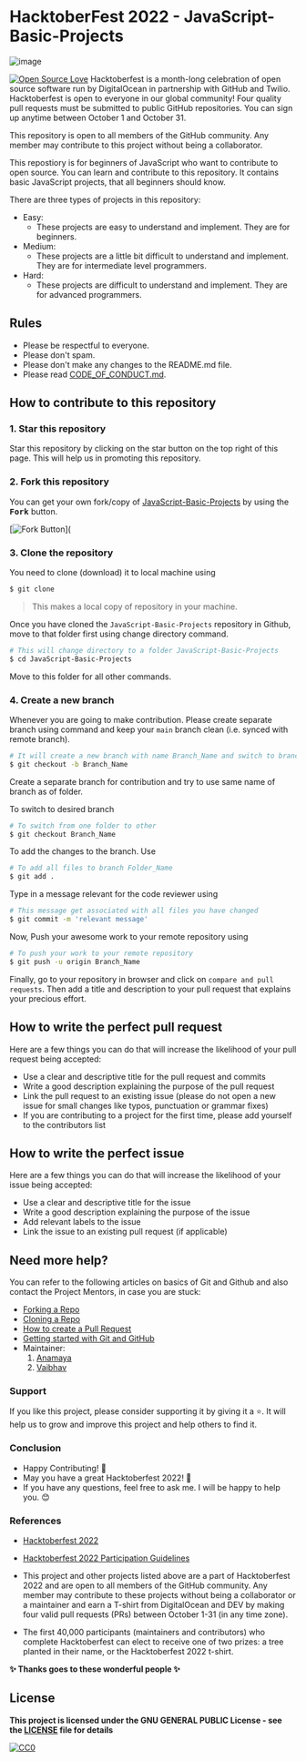 #                                                    HacktoberFest 2022 - JavaScript-Basic-Projects
![image](https://user-images.githubusercontent.com/99472914/192144059-5cd0b329-f238-474b-b475-7385eaa35d05.png)

 

[![Open Source Love](https://firstcontributions.github.io/open-source-badges/badges/open-source-v1/open-source.svg)](https://github.com/Anamaya1729/JavaScript-Basic-Projects)
Hacktoberfest is a month-long celebration of open source software run by DigitalOcean in partnership with GitHub and Twilio. Hacktoberfest is open to everyone in our global community! Four quality pull requests must be submitted to public GitHub repositories. You can sign up anytime between October 1 and October 31.

This repository is open to all members of the GitHub community. Any member may contribute to this project without being a collaborator.

This repostiory is for beginners of JavaScript who want to contribute to open source. You can learn and contribute to this repository. It contains basic JavaScript projects, that all beginners should know. 

There are three types of projects in this repository:
- Easy:
    - These projects are easy to understand and implement. They are for beginners.
- Medium:
    - These projects are a little bit difficult to understand and implement. They are for intermediate level programmers.
- Hard:
    - These projects are difficult to understand and implement. They are for advanced programmers.
    
## Rules
- Please be respectful to everyone.
- Please don't spam.
- Please don't make any changes to the README.md file.
- Please read [CODE_OF_CONDUCT.md](/CODE_OF_CONDUCT.md).

## How to contribute to this repository

### 1. Star this repository

Star this repository by clicking on the star button on the top right of this page. This will help us in promoting this repository.

### 2. Fork this repository

You can get your own fork/copy of [JavaScript-Basic-Projects](https://github.com/Anamaya1729/JavaScript-Basic-Projects) by using the <kbd><b>Fork</b></kbd></a> button.

 [![Fork Button](https://help.github.com/assets/images/help/repository/fork_button.jpg)](

### 3. Clone the repository

You need to clone (download) it to local machine using

```sh
$ git clone
```

> This makes a local copy of repository in your machine.

Once you have cloned the `JavaScript-Basic-Projects` repository in Github, move to that folder first using change directory command.

```sh
# This will change directory to a folder JavaScript-Basic-Projects
$ cd JavaScript-Basic-Projects
```

Move to this folder for all other commands.

### 4. Create a new branch


Whenever you are going to make contribution. Please create separate branch using command and keep your `main` branch clean (i.e. synced with remote branch).

```sh
# It will create a new branch with name Branch_Name and switch to branch Folder_Name
$ git checkout -b Branch_Name
```

Create a separate branch for contribution and try to use same name of branch as of folder.

To switch to desired branch

```sh
# To switch from one folder to other
$ git checkout Branch_Name
```

To add the changes to the branch. Use

```sh
# To add all files to branch Folder_Name
$ git add .
```

Type in a message relevant for the code reviewer using

```sh
# This message get associated with all files you have changed
$ git commit -m 'relevant message'
```

Now, Push your awesome work to your remote repository using

```sh
# To push your work to your remote repository
$ git push -u origin Branch_Name
```

Finally, go to your repository in browser and click on `compare and pull requests`. Then add a title and description to your pull request that explains your precious effort.

## How to write the perfect pull request

Here are a few things you can do that will increase the likelihood of your pull request being accepted:

-   Use a clear and descriptive title for the pull request and commits
-   Write a good description explaining the purpose of the pull request
-   Link the pull request to an existing issue (please do not open a new issue for small changes like typos, punctuation or grammar fixes)
-   If you are contributing to a project for the first time, please add yourself to the contributors list

## How to write the perfect issue

Here are a few things you can do that will increase the likelihood of your issue being accepted:

-   Use a clear and descriptive title for the issue
-   Write a good description explaining the purpose of the issue
-   Add relevant labels to the issue
-   Link the issue to an existing pull request (if applicable)

## Need more help?

You can refer to the following articles on basics of Git and Github and also contact the Project Mentors, in case you are stuck:

-   [Forking a Repo](https://help.github.com/en/github/getting-started-with-github/fork-a-repo)
-   [Cloning a Repo](https://help.github.com/en/desktop/contributing-to-projects/creating-a-pull-request)
-   [How to create a Pull Request](https://opensource.com/article/19/7/create-pull-request-github)
-   [Getting started with Git and GitHub](https://docs.github.com/en/free-pro-team@latest/github/getting-started-with-github)
-   Maintainer: 
    1. [Anamaya](https://github.com/Anamaya1729)
    2. [Vaibhav](https://github.com/vaibhava17)

### Support

If you like this project, please consider supporting it by giving it a ⭐️. It will help us to grow and improve this project and help others to find it.

### Conclusion

- Happy Contributing! 🎉 
- May you have a great Hacktoberfest 2022! 🎉
- If you have any questions, feel free to ask me. I will be happy to help you. 😊

### References

- [Hacktoberfest 2022](https://hacktoberfest.digitalocean.com)
- [Hacktoberfest 2022 Participation Guidelines](https://hacktoberfest.com/participation)

- This project and other projects listed above are a part of Hacktoberfest 2022 and are open to all members of the GitHub community. Any member may contribute to these projects without being a collaborator or a maintainer and earn a T-shirt from DigitalOcean and DEV by making four valid pull requests (PRs) between October 1-31 (in any time zone).

- The first 40,000 participants (maintainers and contributors) who complete Hacktoberfest can elect to receive one of two prizes: a tree planted in their name, or the Hacktoberfest 2022 t-shirt.

**✨ Thanks goes to these wonderful people ✨**

## License

**This project is licensed under the GNU GENERAL PUBLIC License - see the [LICENSE](/LICENSE) file for details**

[![CC0](https://licensebuttons.net/p/zero/1.0/88x31.png)](https://creativecommons.org/publicdomain/zero/1.0)